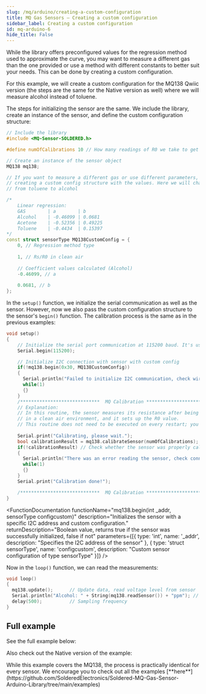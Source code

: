 ```yaml
---
slug: /mq/arduino/creating-a-custom-configuration
title: MQ Gas Sensors – Creating a custom configuration
sidebar_label: Creating a custom configuration
id: mq-arduino-6
hide_title: False
---
```


While the library offers preconfigured values for the regression method used to approximate the curve, you may want to measure a different gas than the one provided or use a method with different constants to better suit your needs. This can be done by creating a custom configuration.

For this example, we will create a custom configuration for the MQ138 Qwiic version (the steps are the same for the Native version as well) where we will measure alcohol instead of toluene.

The steps for initializing the sensor are the same. We include the library, create an instance of the sensor, and define the custom configuration structure:

```cpp
// Include the library
#include <MQ-Sensor-SOLDERED.h>

#define numOfCalibrations 10 // How many readings of R0 we take to get the average measurement

// Create an instance of the sensor object
MQ138 mq138; 

// If you want to measure a different gas or use different parameters, you can do that by 
// creating a custom config structure with the values. Here we will change the measured gas 
// from toluene to alcohol

/*
    Linear regression:
    GAS        | a        | b
    Alcohol    | -0.46099 | 0.0681
    Acetone    | -0.52356 | 0.49225
    Toluene    | -0.4434  | 0.15397
*/
const struct sensorType MQ138CustomConfig = {
    0, // Regression method type
    
    1, // Rs/R0 in clean air
    
    // Coefficient values calculated (Alcohol)
    -0.46099, // a
    
    0.0681, // b
};
```

In the `setup()` function, we initialize the serial communication as well as the sensor. However, now we also pass the custom configuration structure to the sensor's `begin()` function. The calibration process is the same as in the previous examples:

```cpp
void setup()
{
    // Initialize the serial port communication at 115200 baud. It's used to print out measured data.
    Serial.begin(115200);

    // Initialize I2C connection with sensor with custom config
    if(!mq138.begin(0x30, MQ138CustomConfig))
    {
      Serial.println("Failed to initialize I2C communication, check wiring");
      while(1)
      {}
    }
    /*****************************  MQ Calibration ********************************************/
    // Explanation:
    // In this routine, the sensor measures its resistance after being preheated for 48 hours
    // in a clean air environment, and it sets up the R0 value.
    // This routine does not need to be executed on every restart; you can load your R0 from flash memory and read it on startup.
    
    Serial.print("Calibrating, please wait.");
    bool calibrationResult = mq138.calibrateSensor(numOfCalibrations);
    if(!calibrationResult) // Check whether the sensor was properly calibrated
    {
      Serial.println("There was an error reading the sensor, check connection and try again");
      while(1)
      {}
    }
    Serial.print("Calibration done!");

    /*****************************  MQ Calibration ********************************************/
}
```

<FunctionDocumentation
  functionName="mq138.begin(int _addr, sensorType configcustom)"
  description="Initializes the sensor with a specific I2C address and custom configuration."
  returnDescription="Boolean value, returns true if the sensor was successfully initialized, false if not"
  parameters={[{ type: 'int', name: '_addr', description: "Specifies the I2C address of the sensor" },
  { type: 'struct sensorType', name: 'configcustom', description: "Custom sensor configuration of type sensorType" }]}
/>

Now in the `loop()` function, we can read the measurements:

```cpp
void loop()
{
  mq138.update();      // Update data, read voltage level from sensor
  Serial.println("Alcohol: " + String(mq138.readSensor()) + "ppm"); // Print the readings to the serial monitor
  delay(500);          // Sampling frequency
}
```

<CenteredImage src="/img/mq/custom.png" alt="Sensor reading on serial monitor" caption="Sensor reading on serial monitor" width="80%" />

## Full example

See the full example below:

<QuickLink  
  title="Custom-Config-Qwiic.ino"  
  description="Custom configuration for Qwiic MQ sensors"  
  url="https://github.com/SolderedElectronics/Soldered-MQ-Gas-Sensor-Arduino-Library/blob/main/examples/Qwiic/Custom-Config-Qwiic/Custom-Config-Qwiic.ino"  
/>

Also check out the Native version of the example:

<QuickLink  
  title="Custom-Config.ino"  
  description="Custom configuration for Native MQ sensors"  
  url="https://github.com/SolderedElectronics/Soldered-MQ-Gas-Sensor-Arduino-Library/blob/main/examples/native/Custom-Config/Custom-Config.ino"  
/>

<InfoBox>
While this example covers the MQ138, the process is practically identical for every sensor. We encourage you to check out all the examples [**here**](https://github.com/SolderedElectronics/Soldered-MQ-Gas-Sensor-Arduino-Library/tree/main/examples)
</InfoBox>
